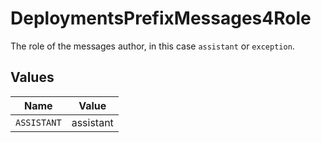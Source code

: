 # DeploymentsPrefixMessages4Role

The role of the messages author, in this case `assistant` or `exception`.


## Values

| Name        | Value       |
| ----------- | ----------- |
| `ASSISTANT` | assistant   |